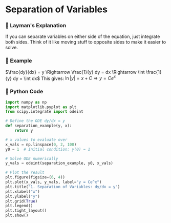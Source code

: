 # Separation of Variables

### 👶 Layman's Explanation

If you can separate variables on either side of the equation, just integrate both sides.
Think of it like moving stuff to opposite sides to make it easier to solve.

### 🧮 Example

$\frac{dy}{dx} = y \Rightarrow \frac{1}{y} dy = dx \Rightarrow \int \frac{1}{y} dy = \int dx$
This gives:
$\ln |y| = x + C \Rightarrow y = Ce^x$

### 🐍 Python Code

```python
import numpy as np
import matplotlib.pyplot as plt
from scipy.integrate import odeint

# Define the ODE dy/dx = y
def separation_example(y, x):
    return y

# x values to evaluate over
x_vals = np.linspace(0, 2, 100)
y0 = 1  # Initial condition: y(0) = 1

# Solve ODE numerically
y_vals = odeint(separation_example, y0, x_vals)

# Plot the result
plt.figure(figsize=(6, 4))
plt.plot(x_vals, y_vals, label="y = Ce^x")
plt.title("1. Separation of Variables: dy/dx = y")
plt.xlabel("x")
plt.ylabel("y")
plt.grid(True)
plt.legend()
plt.tight_layout()
plt.show()
```